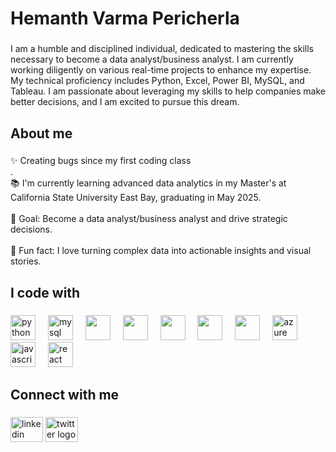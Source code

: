 <h1 align="left">Hemanth Varma Pericherla</h1>

###

<p align="left">I am a humble and disciplined individual, dedicated to mastering the skills necessary to become a data analyst/business analyst. I am currently working diligently on various real-time projects to enhance my expertise. My technical proficiency includes Python, Excel, Power BI, MySQL, and Tableau. I am passionate about leveraging my skills to help companies make better decisions, and I am excited to pursue this dream.</p>

###

<h2 align="left">About me</h2>

###

<p align="left">✨ Creating bugs since my  first coding class<br>.<br>📚 I'm currently learning advanced data analytics in my Master's at California State University East Bay, graduating in May 2025.<br><br>🎯 Goal: Become a data analyst/business analyst and drive strategic decisions.<br><br>🎲 Fun fact: I love turning complex data into actionable insights and visual stories.</p>

###

<h2 align="left">I code with</h2>

###

<div align="left">
  <img src="https://cdn.jsdelivr.net/gh/devicons/devicon/icons/python/python-original.svg" height="40" alt="python logo"  />
  <img width="12" />
  <img src="https://cdn.jsdelivr.net/gh/devicons/devicon/icons/mysql/mysql-original.svg" height="40" alt="mysql logo"  />
  <img width="12" />
  <img src="https://cdn.pixabay.com/photo/2023/06/01/12/02/excel-logo-8033473_1280.png" height="40"/>
  <img width="12" />
  <img src="https://upload.wikimedia.org/wikipedia/commons/thumb/c/cf/New_Power_BI_Logo.svg/1200px-New_Power_BI_Logo.svg.png" height="40"/>
  <img width="12" />
  <img src="https://upload.wikimedia.org/wikipedia/commons/thumb/1/1b/R_logo.svg/1280px-R_logo.svg.png" height="40"/>
  <img width="12" />
   <img src="https://b-new.be/wp-content/uploads/2020/07/TB.png" height="40"/>
  <img width="12" />
  <img src="https://5.imimg.com/data5/SELLER/Default/2021/8/NP/YN/DN/3775979/aws-logo.png"  height="40"/>
  <img width="12" />
  <img src="https://cdn.jsdelivr.net/gh/devicons/devicon/icons/azure/azure-original.svg" height="40" alt="azure logo"  />
  <img width="12" />
  <img src="https://cdn.jsdelivr.net/gh/devicons/devicon/icons/javascript/javascript-original.svg" height="40" alt="javascript logo"  />
  <img width="12" />
  <img src="https://cdn.jsdelivr.net/gh/devicons/devicon/icons/react/react-original.svg" height="40" alt="react logo"  />
</div>

###

<h2 align="left">Connect with me</h2>

###

<div align="left">
  <img src="https://raw.githubusercontent.com/maurodesouza/profile-readme-generator/master/src/assets/icons/social/linkedin/default.svg" width="52" height="40" alt="linkedin logo"  />
  <img src="https://raw.githubusercontent.com/maurodesouza/profile-readme-generator/master/src/assets/icons/social/twitter/default.svg" width="52" height="40" alt="twitter logo"  />
</div>

###
